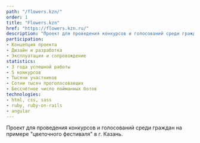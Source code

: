 ```yaml
---
path: "/flowers.kzn/"
order: 1
title: "Flowers.kzn"
href: "https://flowers.kzn.ru/"
description: "Проект для проведения конкурсов и голосований среди граждан на примере `цветочного фестиваля` в г. Казань."
participation:
- Концепция проекта
- Дизайн и разработка
- Эксплуатация и сопровождение
statistics:
- 3 года успешной работы
- 5 конкурсов
- Тысячи участников
- Сотни тысяч проголосовавших
- Бессчётное число пойманных ботов
technologies:
- html, css, sass
- ruby, ruby-on-rails
- angular
---
```


Проект для проведения конкурсов и голосований среди граждан на примере \"цветочного фестиваля\" в г. Казань.
